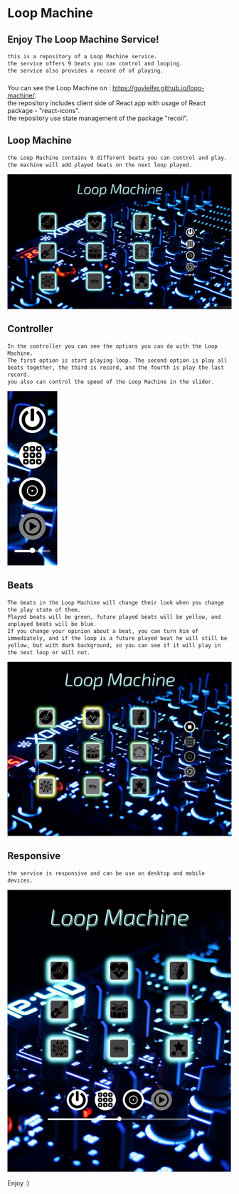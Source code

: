 # Loop Machine
## Enjoy The Loop Machine Service!
    this is a repository of a Loop Machine service.
    the service offers 9 beats you can control and looping.
    the service also provides a record of of playing.
###
You can see the Loop Machine on : https://guyleifer.github.io/loop-machine/.  
the repository includes client side of React app with usage of React package - "react-icons".  
the repository use state management of the package "recoil".

## Loop Machine
    the Loop Machine contains 9 different beats you can control and play. the machine will add played beats on the next loop played.
![Loop Machine](./images/loop-machine.png "Loop Machine")
## Controller
    In the controller you can see the options you can do with the Loop Machine.  
    The first option is start playing loop. The second option is play all beats together, the third is record, and the fourth is play the last record.  
    you also can control the speed of the Loop Machine in the slider.
![Controller](./images/controller.png "Controller")
## Beats
    The beats in the Loop Machine will change their look when you change the play state of them.
    Played beats will be green, future played beats will be yellow, and unplayed beats will be blue.
    If you change your opinion about a beat, you can turn him of immediately, and if the loop is a future played beat he will still be yellow, but with dark background, so you can see if it will play in the next loop or will not.
![Beats](./images/beats.png "Beats")
## Responsive
    the service is responsive and can be use on desktop and mobile devices.
![Responsive](./images/responsive.png "Responsive")

Enjoy :)
